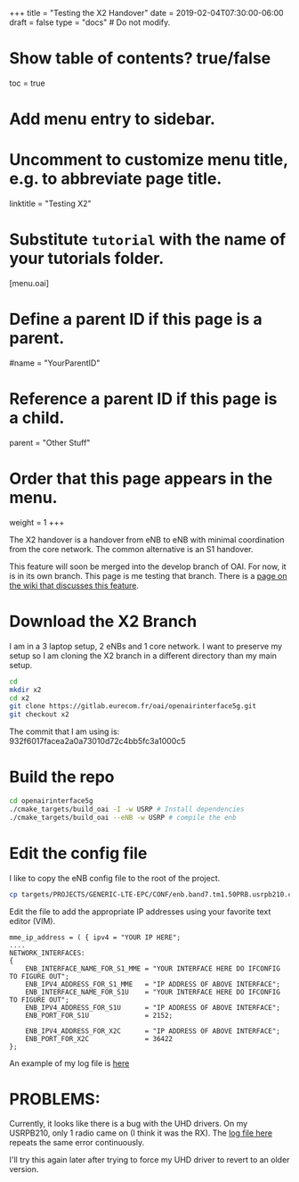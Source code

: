 +++
title = "Testing the X2 Handover"
date = 2019-02-04T07:30:00-06:00
draft = false
type = "docs"  # Do not modify.

# Show table of contents? true/false
toc = true

# Add menu entry to sidebar.

# Uncomment to customize menu title, e.g. to abbreviate page title.
linktitle = "Testing X2"

# Substitute `tutorial` with the name of your tutorials folder.
[menu.oai]
# Define a parent ID if this page is a parent.
#name = "YourParentID"
  
# Reference a parent ID if this page is a child.
parent = "Other Stuff"
  
# Order that this page appears in the menu.
weight = 1
+++

The X2 handover is a handover from eNB to eNB with minimal coordination from the core network. The common alternative is an S1 handover.

This feature will soon be merged into the develop branch of OAI. For now, it is in its own branch. This page is me testing that branch. There is a [page on the wiki that discusses this feature](https://gitlab.eurecom.fr/oai/openairinterface5g/wikis/how-to-perform-a-x2-ho).

# Download the X2 Branch
I am in a 3 laptop setup, 2 eNBs and 1 core network. I want to preserve my setup so I am cloning the X2 branch in a different directory than my main setup. 

```bash
cd
mkdir x2
cd x2
git clone https://gitlab.eurecom.fr/oai/openairinterface5g.git
git checkout x2
```

The commit that I am using is: 932f6017facea2a0a73010d72c4bb5fc3a1000c5

# Build the repo
```bash
cd openairinterface5g
./cmake_targets/build_oai -I -w USRP # Install dependencies
./cmake_targets/build_oai --eNB -w USRP # compile the enb
```
# Edit the config file
I like to copy the eNB config file to the root of the project.
```bash
cp targets/PROJECTS/GENERIC-LTE-EPC/CONF/enb.band7.tm1.50PRB.usrpb210.conf .
```

Edit the file to add the appropriate IP addresses using your favorite text editor (VIM). 
```
mme_ip_address = ( { ipv4 = "YOUR IP HERE"; 
....
NETWORK_INTERFACES:
{
    ENB_INTERFACE_NAME_FOR_S1_MME = "YOUR INTERFACE HERE DO IFCONFIG TO FIGURE OUT";
    ENB_IPV4_ADDRESS_FOR_S1_MME   = "IP ADDRESS OF ABOVE INTERFACE";
    ENB_INTERFACE_NAME_FOR_S1U    = "YOUR INTERFACE HERE DO IFCONFIG TO FIGURE OUT";
    ENB_IPV4_ADDRESS_FOR_S1U      = "IP ADDRESS OF ABOVE INTERFACE";
    ENB_PORT_FOR_S1U              = 2152;
    
    ENB_IPV4_ADDRESS_FOR_X2C      = "IP ADDRESS OF ABOVE INTERFACE";
    ENB_PORT_FOR_X2C              = 36422
};
```

An example of my log file is [here](../enb_x2.conf)

# PROBLEMS:
Currently, it looks like there is a bug with the UHD drivers. On my USRPB210, only 1 radio came on (I think it was the RX). The [log file here](../x2_enb.log) repeats the same error continuously.

I'll try this again later after trying to force my UHD driver to revert to an older version.
